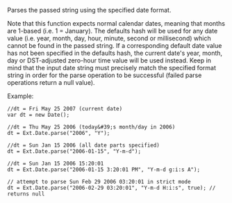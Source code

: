 Parses the passed string using the specified date format.

Note that this function expects normal calendar dates, meaning that months are 1-based (i.e. 1 = January).
The <a ref="Ext-Date-defaults">defaults</a> hash will be used for any date value (i.e. year, month, day, hour, minute, second or millisecond)
which cannot be found in the passed string. If a corresponding default date value has not been specified in the <a ref="Ext-Date-defaults">defaults</a> hash,
the current date's year, month, day or DST-adjusted zero-hour time value will be used instead.
Keep in mind that the input date string must precisely match the specified format string
in order for the parse operation to be successful (failed parse operations return a null value).

Example:

    //dt = Fri May 25 2007 (current date)
    var dt = new Date();
    
    //dt = Thu May 25 2006 (today&#39;s month/day in 2006)
    dt = Ext.Date.parse("2006", "Y");
    
    //dt = Sun Jan 15 2006 (all date parts specified)
    dt = Ext.Date.parse("2006-01-15", "Y-m-d");
    
    //dt = Sun Jan 15 2006 15:20:01
    dt = Ext.Date.parse("2006-01-15 3:20:01 PM", "Y-m-d g:i:s A");
    
    // attempt to parse Sun Feb 29 2006 03:20:01 in strict mode
    dt = Ext.Date.parse("2006-02-29 03:20:01", "Y-m-d H:i:s", true); // returns null
